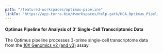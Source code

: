 ```yaml
---
path: "/featured-workspaces/optimus-pipeline"
linkTo: "https://app.terra.bio/#workspaces/help-gatk/HCA_Optimus_Pipeline"
---
```


#### Optimus Pipeline for Analysis of 3’ Single-Cell Transcriptomic Data

The Optimus pipeline processes 3-prime single-cell transcriptome data from the [10X Genomics v2 (and v3)](https://www.10xgenomics.com/solutions/single-cell) assay.
